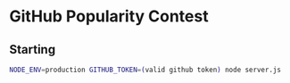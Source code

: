 # GitHub Popularity Contest

## Starting

```bash
NODE_ENV=production GITHUB_TOKEN=(valid github token) node server.js
```
